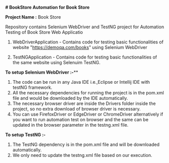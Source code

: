 **# BookStore
Automation for Book Store**

**Project Name :** Book Store 

Repository contains Selenium WebDriver and TestNG project for Automation Testing of Book Store Web Applicatio

1. WebDriverApplication - Contains code for testing basic functionalities of website "https://demoqa.com/books" using Selenium WebDriver

2. TestNGApplication - Contains code for testing basic functionalities of the same website using Selenuim TestNG.

**To setup Selenium WebDriver :-****
1. The code can be run in any Java IDE i.e.,Eclipse or Intellij IDE with testNG framework.
2. All the necessary dependencies for running the project is in the pom.xml file and would be downloaded by the IDE automatically.
3. The necessary browser driver are inside the Drivers folder inside the project, so no extra download of browser driver is necessary.
4. You can use FirefoxDriver or EdgeDriver or ChromeDriver alternatively if you want to run automation test on browser and the same can be updated in the browser parameter in the testng.xml file.

**To setup TestNG :-**
1. The TestNG dependency is in the pom.xml file and will be downloaded automatically.
2. We only need to update the testng.xml file based on our execution.
